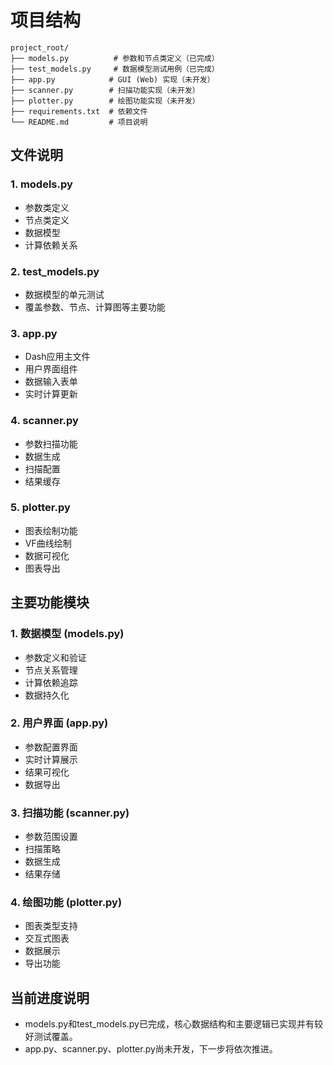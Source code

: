# 项目结构

```
project_root/
├── models.py          # 参数和节点类定义（已完成）
├── test_models.py     # 数据模型测试用例（已完成）
├── app.py            # GUI (Web) 实现（未开发）
├── scanner.py        # 扫描功能实现（未开发）
├── plotter.py        # 绘图功能实现（未开发）
├── requirements.txt  # 依赖文件
└── README.md         # 项目说明
```

## 文件说明

### 1. models.py
- 参数类定义
- 节点类定义
- 数据模型
- 计算依赖关系

### 2. test_models.py
- 数据模型的单元测试
- 覆盖参数、节点、计算图等主要功能

### 3. app.py
- Dash应用主文件
- 用户界面组件
- 数据输入表单
- 实时计算更新

### 4. scanner.py
- 参数扫描功能
- 数据生成
- 扫描配置
- 结果缓存

### 5. plotter.py
- 图表绘制功能
- VF曲线绘制
- 数据可视化
- 图表导出

## 主要功能模块

### 1. 数据模型 (models.py)
- 参数定义和验证
- 节点关系管理
- 计算依赖追踪
- 数据持久化

### 2. 用户界面 (app.py)
- 参数配置界面
- 实时计算展示
- 结果可视化
- 数据导出

### 3. 扫描功能 (scanner.py)
- 参数范围设置
- 扫描策略
- 数据生成
- 结果存储

### 4. 绘图功能 (plotter.py)
- 图表类型支持
- 交互式图表
- 数据展示
- 导出功能

## 当前进度说明
- models.py和test_models.py已完成，核心数据结构和主要逻辑已实现并有较好测试覆盖。
- app.py、scanner.py、plotter.py尚未开发，下一步将依次推进。 